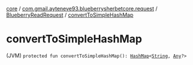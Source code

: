 [core](../../index.md) / [com.gmail.ayteneve93.blueberrysherbetcore.request](../index.md) / [BlueberryReadRequest](index.md) / [convertToSimpleHashMap](./convert-to-simple-hash-map.md)

# convertToSimpleHashMap

(JVM) `protected fun convertToSimpleHashMap(): `[`HashMap`](https://docs.oracle.com/javase/6/docs/api/java/util/HashMap.html)`<`[`String`](https://kotlinlang.org/api/latest/jvm/stdlib/kotlin/-string/index.html)`, `[`Any`](https://kotlinlang.org/api/latest/jvm/stdlib/kotlin/-any/index.html)`?>`